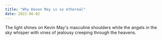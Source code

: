 ```yaml
---
title: "Why Kevon May is so ethereal"
date: 2022-06-02
---
```

The light shines on Kevin May's masculine shoulders while the angels in the sky whisper with vines of jealousy creeping through the heavens.
